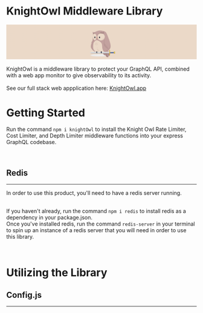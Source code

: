 # KnightOwl Middleware Library
![](/public/knightowlbanner.png)

KnightOwl is a middleware library to protect your GraphQL API, combined with a web app monitor to give observability to its activity.
<br /> <br />
See our full stack web appplication here: [KnightOwl.app](https://knightowl.app/) 

# Getting Started
Run the command `npm i knightOwl` to install the Knight Owl Rate Limiter, Cost Limiter, and Depth Limiter middleware functions into your express GraphQL codebase.

<br />

## Redis
<hr>

In order to use this product, you'll need to have a redis server running. 
<br />
<br />

If you haven't already, run the command `npm i redis` to install redis as a dependency in your package.json. <br />
Once you've installed redis, run the command `redis-server` in your terminal to spin up an instance of a redis server that you will need in order to use this library.


</hr>

<br />

# Utilizing the Library

## Config.js
<hr>
</hr>


